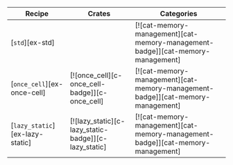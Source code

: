 | Recipe | Crates | Categories |
|--------|--------|------------|
| [`std`][ex-std] |  | [![cat-memory-management][cat-memory-management-badge]][cat-memory-management]  |
| [`once_cell`][ex-once-cell] | [![once_cell][c-once_cell-badge]][c-once_cell] | [![cat-memory-management][cat-memory-management-badge]][cat-memory-management]  |
| [`lazy_static`][ex-lazy-static] | [![lazy_static][c-lazy_static-badge]][c-lazy_static] | [![cat-memory-management][cat-memory-management-badge]][cat-memory-management] |
